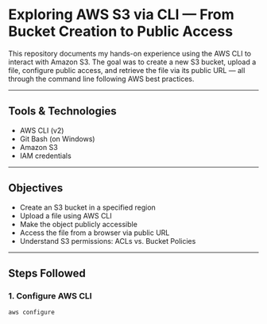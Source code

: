 # Exploring AWS S3 via CLI — From Bucket Creation to Public Access

This repository documents my hands-on experience using the AWS CLI to interact with Amazon S3. The goal was to create a new S3 bucket, upload a file, configure public access, and retrieve the file via its public URL — all through the command line following AWS best practices.

---

## Tools & Technologies

- AWS CLI (v2)
- Git Bash (on Windows)
- Amazon S3
- IAM credentials

---

## Objectives

- Create an S3 bucket in a specified region
- Upload a file using AWS CLI
- Make the object publicly accessible
- Access the file from a browser via public URL
- Understand S3 permissions: ACLs vs. Bucket Policies

---

## Steps Followed

### 1. Configure AWS CLI

```bash
aws configure
